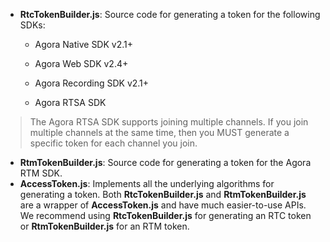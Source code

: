 - **RtcTokenBuilder.js**: Source code for generating a token for the following SDKs:
  - Agora Native SDK v2.1+

  - Agora Web SDK v2.4+

  - Agora Recording SDK v2.1+

  - Agora RTSA SDK

> The Agora RTSA SDK supports joining multiple channels. If you join multiple channels at the same time, then you MUST generate a specific token for each channel you join. 
- **RtmTokenBuilder.js**: Source code for generating a token for the Agora RTM SDK. 
- **AccessToken.js**: Implements all the underlying algorithms for generating a token. Both **RtcTokenBuilder.js** and **RtmTokenBuilder.js** are a wrapper of **AccessToken.js** and have much easier-to-use APIs. We recommend using **RtcTokenBuilder.js** for generating an RTC token or **RtmTokenBuilder.js** for an RTM token.
